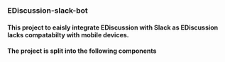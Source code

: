 ### EDiscussion-slack-bot
#### This project to eaisly integrate EDiscussion with Slack as EDiscussion lacks compatabilty with mobile devices.
#### The project is split into the following components  